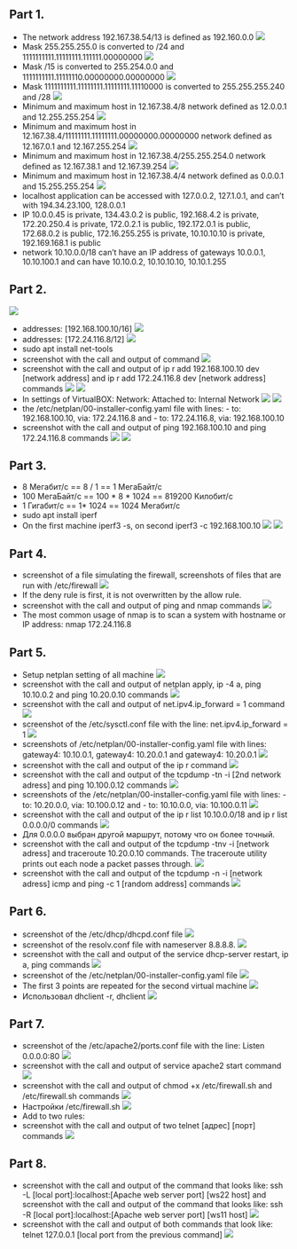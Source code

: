 ## Part 1.
* The network address 192.167.38.54/13 is defined as 192.160.0.0 ![](Screen%20Shot%202022-07-30%20at%203.42.24%20PM.png)
* Mask 255.255.255.0 is converted to /24 and 1111111111.11111111.111111.00000000 ![](Screen%20Shot%202022-07-30%20at%204.44.14%20PM.png)
* Mask /15 is converted to 255.254.0.0 and 1111111111.11111110.00000000.00000000 ![](Screen%20Shot%202022-07-30%20at%204.47.32%20PM.png)
* Mask 1111111111.11111111.11111111.11110000 is converted to 255.255.255.240 and /28 ![](Screen%20Shot%202022-07-30%20at%204.52.07%20PM.png)
* Minimum and maximum host in 12.167.38.4/8 network defined as 12.0.0.1 and 12.255.255.254 ![](Screen%20Shot%202022-07-30%20at%204.55.06%20PM.png)
* Minimum and maximum host in 12.167.38.4/11111111.11111111.00000000.00000000 network defined as 12.167.0.1 and 12.167.255.254 
![](Screen%20Shot%202022-08-02%20at%207.48.11%20PM.png)
* Minimum and maximum host in 12.167.38.4/255.255.254.0 network defined as 12.167.38.1 and 12.167.39.254 ![](Screen%20Shot%202022-07-30%20at%205.00.49%20PM.png) 
* Minimum and maximum host in 12.167.38.4/4 network defined as 0.0.0.1 and 15.255.255.254 ![](Screen%20Shot%202022-07-30%20at%205.01.52%20PM.png)
* localhost application can be accessed with 127.0.0.2, 127.1.0.1, and can’t with 194.34.23.100, 128.0.0.1
* IP 10.0.0.45 is private, 134.43.0.2 is public, 192.168.4.2 is private, 172.20.250.4 is private, 172.0.2.1 is public, 192.172.0.1 is public, 172.68.0.2 is public, 172.16.255.255 is private, 10.10.10.10 is private, 192.169.168.1 is public
* network 10.10.0.0/18 can’t have an IP address of gateways 10.0.0.1, 10.10.100.1 and can have 10.10.0.2, 10.10.10.10, 10.10.1.255

## Part 2.

![](Screen%20Shot%202022-07-31%20at%201.57.23%20PM.png)
* addresses: [192.168.100.10/16] ![](Screen%20Shot%202022-07-30%20at%205.53.56%20PM.png)
* addresses: [172.24.116.8/12] ![](Screen%20Shot%202022-07-30%20at%206.10.25%20PM.png)
* sudo apt install net-tools
* screenshot with the call and output of command
![](Screen%20Shot%202022-07-30%20at%205.58.08%20PM.png)
* screenshot with the call and output of ip r add 192.168.100.10 dev [network address] and ip r add 172.24.116.8 dev [network address] commands ![](Screen%20Shot%202022-07-30%20at%206.29.54%20PM.png) ![](Screen%20Shot%202022-07-30%20at%206.30.53%20PM.png)
* In settings of VirtualBOX: Network: Attached to: Internal Network
![](Screen%20Shot%202022-07-30%20at%209.27.09%20PM.png)
![](Screen%20Shot%202022-07-30%20at%209.27.50%20PM.png)
* the /etc/netplan/00-installer-config.yaml file with lines: - to: 192.168.100.10, via: 172.24.116.8 and - to: 172.24.116.8, via: 192.168.100.10
* screenshot with the call and output of ping 192.168.100.10 and ping 172.24.116.8 commands 
![](Screen%20Shot%202022-07-30%20at%207.17.30%20PM.png)
![](Screen%20Shot%202022-07-30%20at%207.15.31%20PM.png)

## Part 3.
* 8 Мегабит/с == 8 / 1 == 1 МегаБайт/с
* 100 МегаБайт/с == 100 * 8 * 1024 == 819200 Килобит/с
* 1 Гигабит/с == 1* 1024 == 1024 Мегабит/с
* sudo apt install iperf
* On the first machine iperf3 -s, on second iperf3 -c 192.168.100.10 
![](Screen%20Shot%202022-07-30%20at%209.22.31%20PM.png)
![](Screen%20Shot%202022-07-30%20at%209.23.07%20PM.png)

## Part 4.
* screenshot of a file simulating the firewall, screenshots of files that are run with /etc/firewall 
![](Screen%20Shot%202022-07-31%20at%2012.34.45%20PM.png)
* If the deny rule is first, it is not overwritten by the allow rule.
* screenshot with the call and output of ping and nmap commands
![](Screen%20Shot%202022-07-31%20at%201.20.47%20PM.png)
* The most common usage of nmap is to scan a system with hostname or IP address: nmap 172.24.116.8

## Part 5.
* Setup netplan setting of all machine ![](Screen%20Shot%202022-07-31%20at%207.09.49%20PM.png)
* screenshot with the call and output of netplan apply, ip -4 a, ping 10.10.0.2 and ping 10.20.0.10 commands ![](Screen%20Shot%202022-07-31%20at%207.13.00%20PM.png)
* screenshot with the call and output of net.ipv4.ip_forward = 1 command 
![](Screen%20Shot%202022-07-31%20at%207.29.57%20PM.png)
* screenshot of the /etc/sysctl.conf file with the line: net.ipv4.ip_forward = 1 
![](Screen%20Shot%202022-07-31%20at%207.33.16%20PM.png)
* screenshots of /etc/netplan/00-installer-config.yaml file with lines: gateway4: 10.10.0.1, gateway4: 10.20.0.1 and gateway4: 10.20.0.1 
![](Screen%20Shot%202022-08-01%20at%201.26.19%20PM.png)
* screenshot with the call and output of the ip r command 
![](Screen%20Shot%202022-08-01%20at%201.35.36%20PM.png)
* screenshot with the call and output of the tcpdump -tn -i [2nd network adress] and ping 10.100.0.12 commands
![](Screen%20Shot%202022-08-01%20at%201.55.07%20PM.png)
* screenshots of the /etc/netplan/00-installer-config.yaml file with lines: - to: 10.20.0.0, via: 10.100.0.12 and - to: 10.10.0.0, via: 10.100.0.11
![](Screen%20Shot%202022-08-01%20at%202.48.05%20PM.png)
* screenshot with the call and output of the ip r list 10.10.0.0/18 and ip r list 0.0.0.0/0 commands
![](Screen%20Shot%202022-08-01%20at%202.54.56%20PM.png)
* Для 0.0.0.0 выбран другой маршрут, потому что он более точный.
* screenshot with the call and output of the tcpdump -tnv -i [network adress] and traceroute 10.20.0.10 commands. The traceroute utility prints out each node a packet passes through.
![](Screen%20Shot%202022-08-01%20at%203.33.59%20PM.png)
* screenshot with the call and output of the tcpdump -n -i [network adress] icmp and ping -c 1 [random address] commands 
![](Screen%20Shot%202022-08-01%20at%203.45.03%20PM.png)

## Part 6.
* screenshot of the /etc/dhcp/dhcpd.conf file 
![](Screen%20Shot%202022-08-01%20at%204.52.28%20PM.png)
* screenshot of the resolv.conf file with nameserver 8.8.8.8.
 ![](Screen%20Shot%202022-08-01%20at%204.58.41%20PM.png)
* screenshot with the call and output of the service dhcp-server restart, ip a, ping commands 
![](Screen%20Shot%202022-08-01%20at%205.48.53%20PM.png)
* screenshot of the /etc/netplan/00-installer-config.yaml file 
![](Screen%20Shot%202022-08-01%20at%205.52.27%20PM.png)
* The first 3 points are repeated for the second virtual machine
 ![](Screen%20Shot%202022-08-01%20at%207.03.21%20PM.png)
* Использовал dhclient -r, dhclient
![](Screen%20Shot%202022-08-01%20at%209.15.51%20PM.png)

## Part 7.
* screenshot of the /etc/apache2/ports.conf file with the line: Listen 0.0.0.0:80
![](Screen%20Shot%202022-08-01%20at%2010.09.05%20PM.png)
* screenshot with the call and output of service apache2 start command 
 ![](Screen%20Shot%202022-08-01%20at%2010.12.02%20PM.png)
* screenshot with the call and output of chmod +x /etc/firewall.sh and /etc/firewall.sh commands 
![](Screen%20Shot%202022-08-01%20at%2010.25.16%20PM.png)
* Настройки /etc/firewall.sh
![](Screen%20Shot%202022-08-01%20at%2010.58.10%20PM.png)
* Add to two rules:
* screenshot with the call and output of two telnet [адрес] [порт] commands
![](Screen%20Shot%202022-08-02%20at%206.30.27%20PM.png)

## Part 8.
* screenshot with the call and output of the command that looks like: ssh -L [local port]:localhost:[Apache web server port] [ws22 host] and screenshot with the call and output of the command that looks like: ssh -R [local port]:localhost:[Apache web server port] [ws11 host] 
![](Screen%20Shot%202022-08-02%20at%207.32.41%20PM.png)
* screenshot with the call and output of both commands that look like: telnet 127.0.0.1 [local port from the previous command] 
![](Screen%20Shot%202022-08-02%20at%207.29.08%20PM.png)